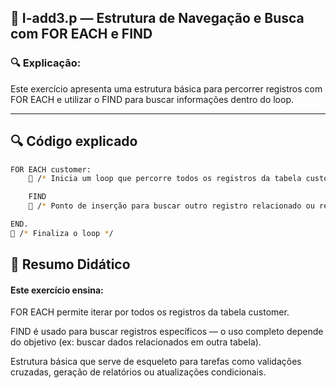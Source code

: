 
## 📁 I-add3.p — Estrutura de Navegação e Busca com FOR EACH e FIND


### 🔍 Explicação:

Este exercício apresenta uma estrutura básica para percorrer registros com FOR EACH e utilizar o FIND para buscar informações dentro do loop.

---


## 🔍 Código explicado

```bash
FOR EACH customer:
    🔵 /* Inicia um loop que percorre todos os registros da tabela customer */

    FIND 
    🔵 /* Ponto de inserção para buscar outro registro relacionado ou realizar validações */

END.
🔵 /* Finaliza o loop */

```



## 📘 Resumo Didático

#### Este exercício ensina:

FOR EACH permite iterar por todos os registros da tabela customer.

FIND é usado para buscar registros específicos — o uso completo depende do objetivo (ex: buscar dados relacionados em outra tabela).

Estrutura básica que serve de esqueleto para tarefas como validações cruzadas, geração de relatórios ou atualizações condicionais.
